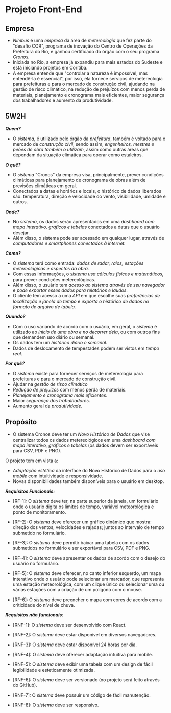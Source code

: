 # Projeto Front-End


## Empresa
- *Nimbus* é uma *empresa* da área de *metereologia* que fez parte do "desafio COR", programa de inovação do Centro de Operações da Prefeitura do Rio, e ganhou certificado do órgão com o seu programa *Cronos.*
- Iniciada no Rio, a empresa já expandiu para mais estados do Sudeste e está iniciando projetos em Coritiba.
- A empresa entende que "controlar a natureza é impossível, mas entendê-la é essencial", por isso, ela fornece serviços de metereologia para prefeituras e para o mercado de construção civil, ajudando na gestão de risco climático, na redução de prejuízos com  menos perda de materiais, planejamento e cronograma mais eficientes, maior segurança dos trabalhadores e aumento da produtividade.


## 5W2H
***Quem?*** 
- O *sistema*, é utilizado pelo órgão da *prefeitura*, também é voltado para o mercado de *construção civil*, sendo assim, *engenheiros, mestres e peões de obra também o utilizam*, assim como outras áreas que dependam da situação climática para operar como estaleiros.

***O quê?***
- O *sistema* "Cronos" da empresa visa, principalmente, prever condições climáticas para planejamento de cronograma de obras além de previsões climáticas em geral.
- Conectados a datas e horários e locais, o histórico de dados liberados são: temperatura, direção e velocidade do vento, visibilidade, umidade e outros. 

***Onde?*** 
- No *sistema*, os dados serão apresentados em uma *dashboard com mapa interativo, gráficos e tabelas* conectados a datas que o usuário desejar.
- Além disso, o sistema pode ser acessado em qualquer lugar, através de *computadores e smartphones conectados à internet.*

***Como?*** 
- O *sistema* terá como entrada: *dados de radar, raios, estações metereológicas e aspectos da obra.*
- Com essas informações, o *sistema usa cálculos físicos e matemáticos*, para prever condições metereológicas.
- Além disso, o usuário tem *acesso ao sistema através de seu navegador* e *pode exportar esses dados para relatórios e laudos.*
- O cliente tem acesso a uma *API* em que escolhe suas *preferências de localização e janela de tempo* e *exporta o histórico de dados no formato de arquivo de tabela.*

***Quando?*** 
- Com o uso variando de acordo com o usuário, em geral, o *sistema* é utilizado ao *inicio de uma obra e no decorrer dela*, ou com outros fins que demandem uso diário ou semanal. 
- Os dados tem um *histórico diário e semanal.*
- Dados de deslocamento de tempestades podem ser vistos em *tempo real*.

***Por quê?***
- O *sistema* existe para fornecer serviços de metereologia para prefeituras e para o mercado de construção civil.
- Ajudar na *gestão de risco climático*
- *Redução de prejuízos* com menos perda de materiais.
- *Planejamento e cronograma mais eficientes*.
- Maior *segurança dos trabalhadores*.
- Aumento geral da *produtividade*.

## Propósito
- O sistema Cronos deve ter um *Novo Histórico de Dados* que vise centralizar todos os dados metereológicos em uma *dashboard com mapa interativo, gráficos e tabelas* (os dados devem ser exportáveis para CSV, PDF e PNG).

O projeto tem em vista a:
-  *Adaptação estética* da interface do Novo Histórico de Dados para o *uso mobile* com intuitividade e responsividade.  
- Novas disponibilidades também disponíveis para o usuário em desktop. 
 


***Requisitos Funcionais:***

- [RF-1]: O *sistema* deve ter, na parte superior da janela, um formulário onde o usuário digita os limites de tempo, variável meteorológica e ponto de monitoramento.

- [RF-2]: O *sistema* deve oferecer um gráfico dinâmico que mostra: direção dos ventos, velocidades e rajadas; juntos ao intervalo de tempo submetido no formulário.

- [RF-3]: O *sistema* deve permitir baixar uma tabela com os dados submetidos no formulário e ser exportável para CSV, PDF e PNG.

- [RF-4]: O *sistema* deve apresentar os dados de acordo com o desejo do usuário no formulário.

- [RF-5]: O *sistema* deve oferecer, no canto inferior esquerdo, um mapa interativo onde o usuário pode selecionar um marcador, que representa uma estação meteorológica, com um clique único ou selecionar uma ou várias estações com a criação de um polígono com o mouse.

- [RF-6]: O *sistema* deve preencher o mapa com cores de acordo com a criticidade do nível de chuva.


***Requisitos não funcionais:***

- [RNF-1]: O *sistema* deve ser desenvolvido com React.

- [RNF-2]: O *sistema* deve estar disponível em diversos navegadores.

- [RNF-3]: O *sistema* deve estar disponível 24 horas por dia.

- [RNF-4]: O *sistema* deve oferecer adaptação intuitiva para mobile.

- [RNF-5]: O *sistema* deve exibir uma tabela com um design de fácil legibilidade e esteticamente otimizada.

- [RNF-6]: O *sistema* deve ser versionado (no projeto será feito através do GitHub).

- [RNF-7]: O *sistema* deve possuir um código de fácil manutenção.

- [RNF-8]: O *sistema* deve ser responsivo.
